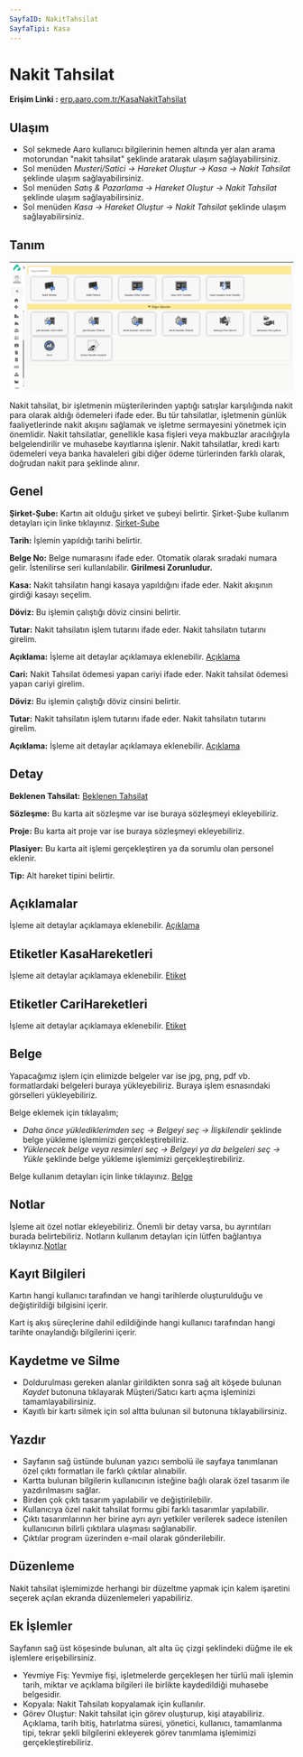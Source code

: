 ```yaml
---
SayfaID: NakitTahsilat
SayfaTipi: Kasa
---
```


# Nakit Tahsilat

**Erişim Linki :** [erp.aaro.com.tr/KasaNakitTahsilat](https://erp.aaro.com.tr/KasaNakitTahsilat)

## Ulaşım

- Sol sekmede Aaro kullanıcı bilgilerinin hemen altında yer alan arama motorundan "nakit tahsilat" şeklinde aratarak ulaşım sağlayabilirsiniz.
- Sol menüden *Musteri/Satici -> Hareket Oluştur -> Kasa -> Nakit Tahsilat* şeklinde ulaşım sağlayabilirsiniz. 
- Sol menüden *Satış & Pazarlama -> Hareket Oluştur -> Nakit Tahsilat* şeklinde ulaşım sağlayabilirsiniz. 
- Sol menüden *Kasa -> Hareket Oluştur -> Nakit Tahsilat* şeklinde ulaşım sağlayabilirsiniz. 

## Tanım
![Kasa İşlem](kasa-islem.png "Kasa İşlem")

Nakit tahsilat, bir işletmenin müşterilerinden yaptığı satışlar karşılığında nakit para olarak aldığı ödemeleri ifade eder. 
Bu tür tahsilatlar, işletmenin günlük faaliyetlerinde nakit akışını sağlamak ve işletme sermayesini yönetmek için önemlidir. 
Nakit tahsilatlar, genellikle kasa fişleri veya makbuzlar aracılığıyla belgelendirilir ve muhasebe kayıtlarına işlenir. 
Nakit tahsilatlar, kredi kartı ödemeleri veya banka havaleleri gibi diğer ödeme türlerinden farklı olarak, doğrudan nakit para şeklinde alınır.

## Genel 

**Şirket-Şube:** Kartın ait olduğu şirket ve şubeyi belirtir. Şirket-Şube kullanım detayları için linke tıklayınız. [Şirket-Şube](../TemelOzellikler/SirketSubeKart.md)

**Tarih:** İşlemin yapıldığı tarihi belirtir.

**Belge No:** Belge numarasını ifade eder. Otomatik olarak sıradaki numara gelir. İstenilirse seri kullanılabilir. **Girilmesi Zorunludur.**

**Kasa:** Nakit tahsilatın hangi kasaya yapıldığını ifade eder. Nakit akışının girdiği kasayı seçelim.

**Döviz:** Bu işlemin çalıştığı döviz cinsini belirtir.

**Tutar:** Nakit tahsilatın işlem tutarını ifade eder. Nakit tahsilatın tutarını girelim.

**Açıklama:** İşleme ait detaylar açıklamaya eklenebilir. [Açıklama](../TemelOzellikler/Aciklama.md)

**Cari:** Nakit Tahsilat ödemesi yapan cariyi ifade eder. Nakit tahsilat ödemesi yapan cariyi girelim.

**Döviz:** Bu işlemin çalıştığı döviz cinsini belirtir.

**Tutar:** Nakit tahsilatın işlem tutarını ifade eder. Nakit tahsilatın tutarını girelim.

**Açıklama:** İşleme ait detaylar açıklamaya eklenebilir. [Açıklama](../TemelOzellikler/Aciklama.md)

## Detay

**Beklenen Tahsilat:** [Beklenen Tahsilat](../TemelOzellikler/BeklenenTahOd.md)

**Sözleşme:** Bu karta ait sözleşme var ise buraya sözleşmeyi ekleyebiliriz.

**Proje:** Bu karta ait proje var ise buraya sözleşmeyi ekleyebiliriz.

**Plasiyer:** Bu karta ait işlemi gerçekleştiren ya da sorumlu olan personel eklenir.

**Tip:** Alt hareket tipini belirtir.

## Açıklamalar

İşleme ait detaylar açıklamaya eklenebilir. [Açıklama](../TemelOzellikler/Aciklama.md)

## Etiketler KasaHareketleri

İşleme ait detaylar açıklamaya eklenebilir. [Etiket](../TemelOzellikler/Etiketler.md)

## Etiketler CariHareketleri

İşleme ait detaylar açıklamaya eklenebilir. [Etiket](../TemelOzellikler/Etiketler.md)


## Belge

Yapacağımız işlem için elimizde belgeler var ise jpg, png, pdf vb. formatlardaki belgeleri buraya yükleyebiliriz.
Buraya işlem esnasındaki görselleri yükleyebiliriz.

Belge eklemek için tıklayalım;


- *Daha önce yüklediklerimden seç -> Belgeyi seç
-> İlişkilendir* şeklinde belge yükleme işlemimizi gerçekleştirebiliriz.
- *Yüklenecek belge veya resimleri seç -> Belgeyi ya da
 belgeleri seç -> Yükle* şeklinde belge yükleme işlemimizi gerçekleştirebiliriz.

Belge kullanım detayları için linke tıklayınız. [Belge](../TemelOzellikler/Belgeler.md)

## Notlar 

İşleme ait özel notlar ekleyebiliriz. Önemli bir detay varsa, bu ayrıntıları burada belirtebiliriz. Notların kullanım detayları için lütfen bağlantıya tıklayınız.[Notlar](../TemelOzellikler/Notlar.md)

## Kayıt Bilgileri

Kartın hangi kullanıcı tarafından ve hangi tarihlerde oluşturulduğu ve değiştirildiği bilgisini içerir.

Kart iş akış süreçlerine dahil edildiğinde hangi kullanıcı tarafından hangi tarihte onaylandığı bilgilerini içerir. 

## Kaydetme ve Silme

- Doldurulması gereken alanlar girildikten sonra sağ alt köşede bulunan *Kaydet* butonuna tıklayarak Müşteri/Satıcı kartı açma işleminizi tamamlayabilirsiniz.
- Kayıtlı bir kartı silmek için sol altta bulunan sil butonuna tıklayabilirsiniz.

## Yazdır

- Sayfanın sağ üstünde bulunan yazıcı sembolü ile sayfaya tanımlanan özel çıktı formatları ile farklı çıktılar alınabilir. 
- Kartta bulunan bilgilerin kullanıcının isteğine bağlı olarak özel tasarım ile yazdırılmasını sağlar.
- Birden çok çıktı tasarım yapılabilir ve değiştirilebilir.
- Kullanıcıya özel nakit tahsilat formu gibi farklı tasarımlar yapılabilir.
- Çıktı tasarımlarının her birine ayrı ayrı yetkiler verilerek sadece istenilen kullanıcının bilirli çıktılara ulaşması sağlanabilir.
- Çıktılar program üzerinden e-mail olarak gönderilebilir. 

## Düzenleme  

Nakit tahsilat işlemimizde herhangi bir düzeltme yapmak için kalem işaretini seçerek açılan ekranda düzenlemeleri yapabiliriz.

## Ek İşlemler

 Sayfanın sağ üst köşesinde bulunan, alt alta üç çizgi şeklindeki düğme ile ek işlemlere erişebilirsiniz.








- Yevmiye Fiş: Yevmiye fişi, işletmelerde gerçekleşen her türlü mali işlemin tarih, miktar ve açıklama bilgileri ile birlikte kaydedildiği muhasebe belgesidir.
- Kopyala: Nakit Tahsilatı kopyalamak için kullanılır.
- Görev Oluştur: Nakit tahsilat için görev oluşturup, kişi atayabiliriz. Açıklama, tarih bitiş, hatırlatma süresi, yönetici, kullanıcı, tamamlanma tipi, tekrar şekli bilgilerini ekleyerek görev tanımlama işlemimizi gerçekleştirebiliriz.